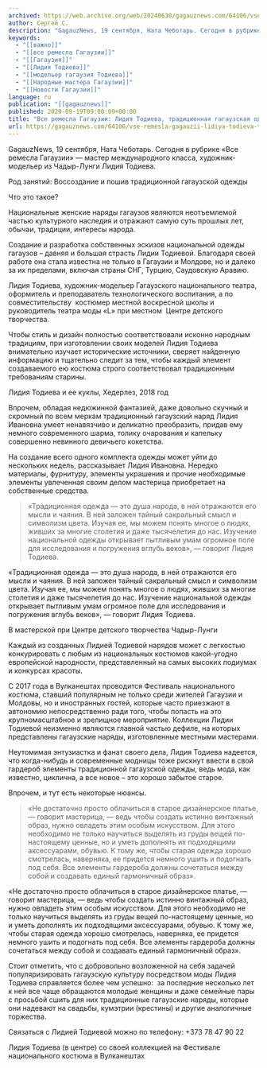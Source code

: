 ```yaml
---
archived: https://web.archive.org/web/20240630/gagauznews.com/64106/vse-remesla-gagauzii-lidiya-todieva-traditsionnaya-gagauzskaya-odezhda.html
author: Сергей С.
description: "GagauzNews, 19 сентября, Ната Чеботарь. Сегодня в рубрике «Все ремесла Гагаузии» — мастер международного класса, художник-модельер из Чадыр-Лунги Лидия Тодиева. Род занятий: Воссоздание и пошив традиционной гагаузской одежды Что это такое? Национальные женские наряды гагаузов являются неотъемлемой частью культурного наследия и отражают самую суть прошлых лет, обычаи, традиции, интересы народа. Создание и разработка собственных эскизов национальной одежды гагаузов – давняя и большая страсть Лидии Тодиевой. Благодаря своей работе она стала известна не только в Гагаузии и Молдове, но и далеко за их пределами, включая страны СНГ, Турцию, Саудовскую Аравию. Лидия Тодиева, художник-модельер Гагаузского национального театра, оформитель и преподаватель технологического воспитания, […]"
keywords:
  - "[[важно]]"
  - "[[все ремесла Гагаузии]]"
  - "[[Гагаузия]]"
  - "[[Лидия Тодиева]]"
  - "[[модельер гагаузия Тодиева]]"
  - "[[Народные мастера Гагаузии]]"
  - "[[Новости Гагаузии]]"
language: ru
publication: "[[gagauznews]]"
published: 2020-09-19T09:00:09+00:00
title: "Все ремесла Гагаузии: Лидия Тодиева, традиционная гагаузская одежда"
url: https://gagauznews.com/64106/vse-remesla-gagauzii-lidiya-todieva-traditsionnaya-gagauzskaya-odezhda.html
---
```


GagauzNews, 19 сентября, Ната Чеботарь. Сегодня в рубрике «Все ремесла Гагаузии» — мастер международного класса, художник-модельер из Чадыр-Лунги Лидия Тодиева.

Род занятий: Воссоздание и пошив традиционной гагаузской одежды

Что это такое?

Национальные женские наряды гагаузов являются неотъемлемой частью культурного наследия и отражают самую суть прошлых лет, обычаи, традиции, интересы народа.

Создание и разработка собственных эскизов национальной одежды гагаузов – давняя и большая страсть Лидии Тодиевой. Благодаря своей работе она стала известна не только в Гагаузии и Молдове, но и далеко за их пределами, включая страны СНГ, Турцию, Саудовскую Аравию.

Лидия Тодиева, художник-модельер Гагаузского национального театра, оформитель и преподаватель технологического воспитания, а по совместительству  костюмер местной воскресной школы и руководитель театра моды «L» при местном  Центре детского творчества.

Чтобы стиль и дизайн полностью соответствовали исконно народным традициям, при изготовлении своих моделей Лидия Тодиева  внимательно изучает исторические источники, сверяет найденную информацию и тщательно следит за тем, чтобы каждый элемент создаваемого ею костюма строго соответствовал традиционным требованиям старины.

Лидия Тодиева и ее куклы, Хедерлез, 2018 год

Впрочем, обладая недюжинной фантазией, даже довольно скучный и скромный по всем меркам традиционный гагаузский наряд Лидия Ивановна умеет ненавязчиво и деликатно преобразить, придав ему немного современного шарма, толику очарования и капельку совершенно невинного девичьего кокетства.

На создание всего одного комплекта одежды может уйти до нескольких недель, рассказывает Лидия Ивановна. Нередко материалы, фурнитуру, элементы украшения и прочие необходимые элементы увлеченная своим делом мастерица приобретает на собственные средства.

> «Традиционная одежда — это душа народа, в ней отражаются его мысли и чаяния. В ней заложен тайный сакральный смысл и символизм цвета. Изучая ее, мы можем понять многое о людях, живших за многие столетия и даже тысячелетия до нас. Изучение национальной одежды открывает пытливым умам огромное поле для исследования и погружения вглубь веков», — говорит Лидия Тодиева.

«Традиционная одежда — это душа народа, в ней отражаются его мысли и чаяния. В ней заложен тайный сакральный смысл и символизм цвета. Изучая ее, мы можем понять многое о людях, живших за многие столетия и даже тысячелетия до нас. Изучение национальной одежды открывает пытливым умам огромное поле для исследования и погружения вглубь веков», — говорит Лидия Тодиева.

В мастерской при Центре детского творчества Чадыр-Лунги

Каждый из созданных Лидией Тодиевой нарядов может с легкостью конкурировать с любым из национальных костюмов какой-угодно европейской народности, представленный на самых высоких подиумах и конкурсах красоты.

С 2017 года в Вулканештах проводится Фестиваль национального костюма, ставший популярным не только среди жителей Гагаузии и Молдовы, но и иностранных гостей, которые часто приезжают в автономию непосредственно ради того, чтобы попасть на это крупномасштабное и зрелищное мероприятие. Коллекции Лидии Тодиевой неизменно являются главной частью дефиле, на которых представлены гагаузские наряды, изготовленные местными мастерами.

Неутомимая энтузиастка и фанат своего дела, Лидия Тодиева надеется, что когда-нибудь и современные модницы тоже рискнут ввести в свой гардероб элементы традиционной гагаузской одежды, ведь мода, как известно, циклична, а все новое – это хорошо забытое старое.

Впрочем, и тут есть некоторые нюансы.

> «Не достаточно просто облачиться в старое дизайнерское платье, — говорит мастерица, — ведь чтобы создать истинно винтажный образ, нужно овладеть этим особым искусством. Для этого необходимо не только научиться выделять из груды вещей по-настоящему ценные, но и уметь дополнять их подходящими аксессуарами, обувью. К тому же, чтобы старая одежда хорошо смотрелась, наверняка, ее придется немного ушить и подогнать под себя. Все элементы гардероба должны сочетаться между собой и создавать единый гармоничный образ».

«Не достаточно просто облачиться в старое дизайнерское платье, — говорит мастерица, — ведь чтобы создать истинно винтажный образ, нужно овладеть этим особым искусством. Для этого необходимо не только научиться выделять из груды вещей по-настоящему ценные, но и уметь дополнять их подходящими аксессуарами, обувью. К тому же, чтобы старая одежда хорошо смотрелась, наверняка, ее придется немного ушить и подогнать под себя. Все элементы гардероба должны сочетаться между собой и создавать единый гармоничный образ».

Стоит отметить, что с добровольно возложенной на себя задачей популяризировать гагаузскую культуру посредством моды Лидия Тодиева справляется более чем успешно:  за последние несколько лет к ней все чаще обращаются молодые женщины и даже семейные пары с просьбой сшить для них традиционные гагаузские наряды, которые они надевают на свадьбы, кумэтрии (крестины) и другие аналогичные торжества.

Связаться с Лидией Тодиевой можно по телефону: +373 78 47 90 22

Лидия Тодиева (в центре) со своей коллекцией на Фестивале национального костюма в Вулканештах